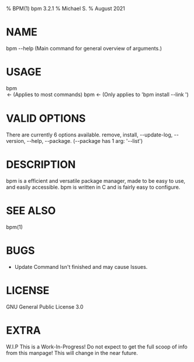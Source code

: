 % BPM(1) bpm 3.2.1
% Michael S.
% August 2021

# NAME
bpm --help (Main command for general overview of arguments.)

# USAGE
bpm <option> <argument> <- (Applies to most commands)
bpm <option> <argument> <argument1> <- (Only applies to 'bpm install --link <link>')

# VALID OPTIONS
There are currently 6 options available.
remove, install, --update-log, --version, --help, --package. (--package has 1 arg: '--list')

# DESCRIPTION
bpm is a efficient and versatile package manager, made to be easy to use, and easily accessible. bpm is 
written in C and is fairly easy to configure.

# SEE ALSO
bpm(1)

# BUGS
- Update Command Isn't finished and may cause Issues.

# LICENSE
GNU General Public License 3.0

# EXTRA
W.I.P This is a Work-In-Progress! Do not expect to get the full scoop of info from 
this manpage! This will change in the near future.